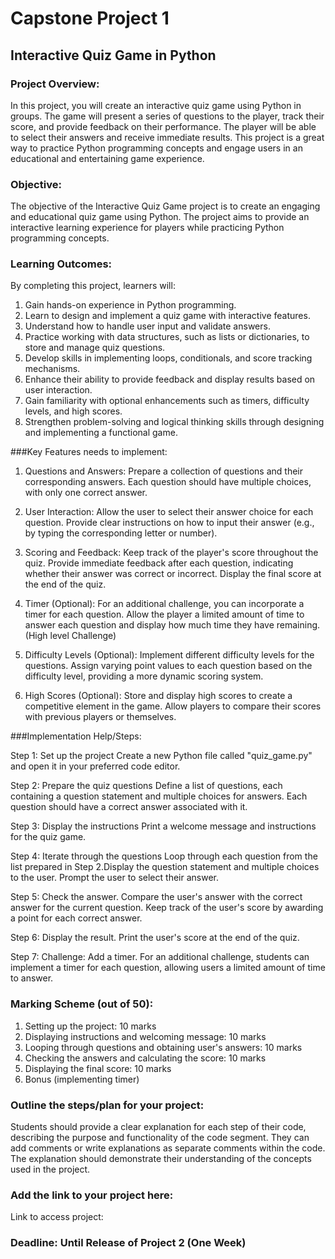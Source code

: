 # Capstone Project 1
## Interactive Quiz Game in Python

### Project Overview:

In this project, you will create an interactive quiz game using Python in groups.
The game will present a series of questions to the player, track their score, and
provide feedback on their performance. The player will be able to select their
answers and receive immediate results. This project is a great way to practice
Python programming concepts and engage users in an educational and
entertaining game experience.

### Objective:
The objective of the Interactive Quiz Game project is to create an engaging
and educational quiz game using Python. The project aims to provide an
interactive learning experience for players while practicing Python programming concepts.

### Learning Outcomes:
By completing this project, learners will:
1. Gain hands-on experience in Python programming.
2. Learn to design and implement a quiz game with interactive features.
3. Understand how to handle user input and validate answers.
4. Practice working with data structures, such as lists or dictionaries, to store
and manage quiz questions.
5. Develop skills in implementing loops, conditionals, and score tracking
mechanisms.
6. Enhance their ability to provide feedback and display results based on user
interaction.
7. Gain familiarity with optional enhancements such as timers, difficulty levels,
and high scores.
8. Strengthen problem-solving and logical thinking skills through designing
and implementing a functional game.

###Key Features needs to implement:

1. Questions and Answers: Prepare a collection of questions and their
corresponding answers. Each question should have multiple choices,
with only one correct answer.

2. User Interaction: Allow the user to select their answer choice for each
question. Provide clear instructions on how to input their answer (e.g.,
by typing the corresponding letter or number).

3. Scoring and Feedback: Keep track of the player's score throughout the
quiz. Provide immediate feedback after each question, indicating
whether their answer was correct or incorrect. Display the final score
at the end of the quiz.

4. Timer (Optional): For an additional challenge, you can incorporate a
timer for each question. Allow the player a limited amount of time to
answer each question and display how much time they have
remaining. (High level Challenge)

5. Difficulty Levels (Optional): Implement different difficulty levels for the
questions. Assign varying point values to each question based on the
difficulty level, providing a more dynamic scoring system.

6. High Scores (Optional): Store and display high scores to create a
competitive element in the game. Allow players to compare their
scores with previous players or themselves.

###Implementation Help/Steps:

Step 1: Set up the project
  Create a new Python file called "quiz_game.py" and open it in your preferred code editor.

Step 2: Prepare the quiz questions
  Define a list of questions, each containing a question statement and multiple choices for answers. Each question should have a correct answer associated with it.

Step 3: Display the instructions
  Print a welcome message and instructions for the quiz game.

Step 4: Iterate through the questions
  Loop through each question from the list prepared in Step 2.Display the question statement and multiple choices to the user. Prompt the user to select their answer.
  
Step 5: Check the answer.
  Compare the user's answer with the correct answer for the current question. Keep track of the user's score by awarding a point for each correct answer.
  
Step 6: Display the result.
  Print the user's score at the end of the quiz.

Step 7: Challenge: Add a timer.
  For an additional challenge, students can implement a timer for each question, allowing users a limited amount of time to answer.

### Marking Scheme (out of 50):
1. Setting up the project: 10 marks
2. Displaying instructions and welcoming message: 10 marks
3. Looping through questions and obtaining user's answers: 10 marks
4. Checking the answers and calculating the score: 10 marks
5. Displaying the final score: 10 marks
6. Bonus (implementing timer)

### Outline the steps/plan for your project:
Students should provide a clear explanation for each step of their code,
describing the purpose and functionality of the code segment. They can add
comments or write explanations as separate comments within the code. The
explanation should demonstrate their understanding of the concepts used in
the project.

### Add the link to your project here:
Link to access project:

### Deadline: Until Release of Project 2 (One Week)

